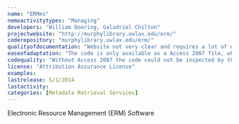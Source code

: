 ```yaml
---
name: "ERMes"
nemoactivitytypes: "Managing"
developers: "William Doering, Galadriel Chilton"
projectwebsite: "http://murphylibrary.uwlax.edu/erm/"
coderepository: "murphylibrary.uwlax.edu/erm/"
qualityofdocumentation: "Website not very clear and requires a lot of downloading. There is a semi-active forum for discussion and help and some user generated instructional videos have been provided. No readily visible documentation."
easeofadaptation: "The code is only available as a Access 2007 file, which makes adapting the code not very easy for most contemporary developers."
codequality: "Without Access 2007 the code could not be inspected by the reviewer."
license: "Attribution Assurance License"
examples: 
lastrelease: 5/1/2014
lastactivity: 
categories: [Metadata Retrieval Services]
---
```

Electronic Resource Management (ERM) Software
